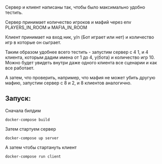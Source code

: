 Сервер и клиент написаны так, чтобы было максимально удобно тестить.

Сервер принимает количество игроков и мафий через env PLAYERS_IN_ROOM и MAFIA_IN_ROOM

Клиент принимает на вход ник, y/n (Бот играет или нет) и количество игр в которые он сыграет.

Таким образом удобнее всего тестить - запустим сервер с 4 1, и 4 клиента, которым дадим имена от 1 до 4, y(бота) и количество игр 10. Можно будет увидеть внутри даже одного клиента все сценарии и как все работает.

А затем, что проверить, например, что мафия не может убить другую мафию, запустим сервер с 8 и 2, и 8 клиентов аналогично.

## Запуск:
Сначала билдим
```
docker-compose build
```
Затем стартуем сервер
```
docker-compose up server
```
А затем чтобы стартануть клиент
```
docker-compose run client 
```
